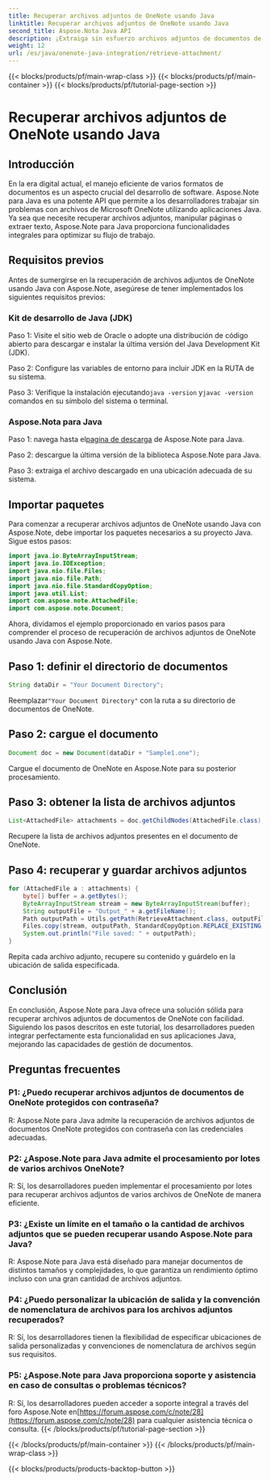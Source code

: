 ```yaml
---
title: Recuperar archivos adjuntos de OneNote usando Java
linktitle: Recuperar archivos adjuntos de OneNote usando Java
second_title: Aspose.Nota Java API
description: ¡Extraiga sin esfuerzo archivos adjuntos de documentos de OneNote en Java! Aspose.Note maneja todos los formatos y procesamiento por lotes. ¡Pasos sencillos y código incluidos! #OneNote #Java #Aspose
weight: 12
url: /es/java/onenote-java-integration/retrieve-attachment/
---
```


{{< blocks/products/pf/main-wrap-class >}}
{{< blocks/products/pf/main-container >}}
{{< blocks/products/pf/tutorial-page-section >}}

# Recuperar archivos adjuntos de OneNote usando Java

## Introducción

En la era digital actual, el manejo eficiente de varios formatos de documentos es un aspecto crucial del desarrollo de software. Aspose.Note para Java es una potente API que permite a los desarrolladores trabajar sin problemas con archivos de Microsoft OneNote utilizando aplicaciones Java. Ya sea que necesite recuperar archivos adjuntos, manipular páginas o extraer texto, Aspose.Note para Java proporciona funcionalidades integrales para optimizar su flujo de trabajo.

## Requisitos previos

Antes de sumergirse en la recuperación de archivos adjuntos de OneNote usando Java con Aspose.Note, asegúrese de tener implementados los siguientes requisitos previos:

### Kit de desarrollo de Java (JDK)

Paso 1: Visite el sitio web de Oracle o adopte una distribución de código abierto para descargar e instalar la última versión del Java Development Kit (JDK).

Paso 2: Configure las variables de entorno para incluir JDK en la RUTA de su sistema.

 Paso 3: Verifique la instalación ejecutando`java -version` y`javac -version` comandos en su símbolo del sistema o terminal.

### Aspose.Nota para Java

 Paso 1: navega hasta el[pagina de descarga](https://releases.aspose.com/note/java/) de Aspose.Note para Java.

Paso 2: descargue la última versión de la biblioteca Aspose.Note para Java.

Paso 3: extraiga el archivo descargado en una ubicación adecuada de su sistema.

## Importar paquetes

Para comenzar a recuperar archivos adjuntos de OneNote usando Java con Aspose.Note, debe importar los paquetes necesarios a su proyecto Java. Sigue estos pasos:

```java
import java.io.ByteArrayInputStream;
import java.io.IOException;
import java.nio.file.Files;
import java.nio.file.Path;
import java.nio.file.StandardCopyOption;
import java.util.List;
import com.aspose.note.AttachedFile;
import com.aspose.note.Document;
```

Ahora, dividamos el ejemplo proporcionado en varios pasos para comprender el proceso de recuperación de archivos adjuntos de OneNote usando Java con Aspose.Note.

## Paso 1: definir el directorio de documentos

```java
String dataDir = "Your Document Directory";
```

 Reemplazar`"Your Document Directory"` con la ruta a su directorio de documentos de OneNote.

## Paso 2: cargue el documento

```java
Document doc = new Document(dataDir + "Sample1.one");
```

Cargue el documento de OneNote en Aspose.Note para su posterior procesamiento.

## Paso 3: obtener la lista de archivos adjuntos

```java
List<AttachedFile> attachments = doc.getChildNodes(AttachedFile.class);
```

Recupere la lista de archivos adjuntos presentes en el documento de OneNote.

## Paso 4: recuperar y guardar archivos adjuntos

```java
for (AttachedFile a : attachments) {
    byte[] buffer = a.getBytes();
    ByteArrayInputStream stream = new ByteArrayInputStream(buffer);
    String outputFile = "Output_" + a.getFileName();
    Path outputPath = Utils.getPath(RetrieveAttachment.class, outputFile);
    Files.copy(stream, outputPath, StandardCopyOption.REPLACE_EXISTING);
    System.out.println("File saved: " + outputPath);
}
```

Repita cada archivo adjunto, recupere su contenido y guárdelo en la ubicación de salida especificada.

## Conclusión

En conclusión, Aspose.Note para Java ofrece una solución sólida para recuperar archivos adjuntos de documentos de OneNote con facilidad. Siguiendo los pasos descritos en este tutorial, los desarrolladores pueden integrar perfectamente esta funcionalidad en sus aplicaciones Java, mejorando las capacidades de gestión de documentos.

## Preguntas frecuentes

### P1: ¿Puedo recuperar archivos adjuntos de documentos de OneNote protegidos con contraseña?

R: Aspose.Note para Java admite la recuperación de archivos adjuntos de documentos OneNote protegidos con contraseña con las credenciales adecuadas.

### P2: ¿Aspose.Note para Java admite el procesamiento por lotes de varios archivos OneNote?

R: Sí, los desarrolladores pueden implementar el procesamiento por lotes para recuperar archivos adjuntos de varios archivos de OneNote de manera eficiente.

### P3: ¿Existe un límite en el tamaño o la cantidad de archivos adjuntos que se pueden recuperar usando Aspose.Note para Java?

R: Aspose.Note para Java está diseñado para manejar documentos de distintos tamaños y complejidades, lo que garantiza un rendimiento óptimo incluso con una gran cantidad de archivos adjuntos.

### P4: ¿Puedo personalizar la ubicación de salida y la convención de nomenclatura de archivos para los archivos adjuntos recuperados?

R: Sí, los desarrolladores tienen la flexibilidad de especificar ubicaciones de salida personalizadas y convenciones de nomenclatura de archivos según sus requisitos.

### P5: ¿Aspose.Note para Java proporciona soporte y asistencia en caso de consultas o problemas técnicos?

R: Sí, los desarrolladores pueden acceder a soporte integral a través del foro Aspose.Note en[https://forum.aspose.com/c/note/28](https://forum.aspose.com/c/note/28) para cualquier asistencia técnica o consulta.
{{< /blocks/products/pf/tutorial-page-section >}}

{{< /blocks/products/pf/main-container >}}
{{< /blocks/products/pf/main-wrap-class >}}

{{< blocks/products/products-backtop-button >}}
